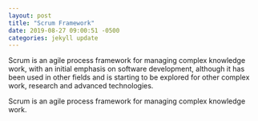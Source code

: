 ```yaml
---
layout: post
title: "Scrum Framework"
date: 2019-08-27 09:00:51 -0500
categories: jekyll update
---
```


Scrum is an agile process framework for managing complex knowledge work, with an initial emphasis on software development, although it has been used in other fields and is starting to be explored for other complex work, research and advanced technologies.

Scrum is an agile process framework for managing complex knowledge work.
